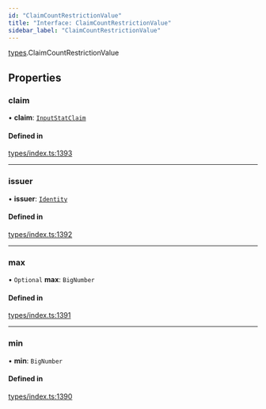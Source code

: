 ```yaml
---
id: "ClaimCountRestrictionValue"
title: "Interface: ClaimCountRestrictionValue"
sidebar_label: "ClaimCountRestrictionValue"
---
```


[types](../../../modules/Types/Types.md).ClaimCountRestrictionValue

## Properties

### claim

• **claim**: [`InputStatClaim`](../../../modules/Types/Types.md#inputstatclaim)

#### Defined in

[types/index.ts:1393](https://github.com/PolymeshAssociation/polymesh-sdk/blob/95e180d28/src/types/index.ts#L1393)

___

### issuer

• **issuer**: [`Identity`](../../../classes/API/Entities/Identity/Identity.md)

#### Defined in

[types/index.ts:1392](https://github.com/PolymeshAssociation/polymesh-sdk/blob/95e180d28/src/types/index.ts#L1392)

___

### max

• `Optional` **max**: `BigNumber`

#### Defined in

[types/index.ts:1391](https://github.com/PolymeshAssociation/polymesh-sdk/blob/95e180d28/src/types/index.ts#L1391)

___

### min

• **min**: `BigNumber`

#### Defined in

[types/index.ts:1390](https://github.com/PolymeshAssociation/polymesh-sdk/blob/95e180d28/src/types/index.ts#L1390)
